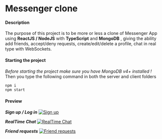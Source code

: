 # Messenger clone

#### Description
The purpose of this project is to be more or less a clone of Messenger App using **ReactJS / NodeJS** with **TypeScript** and **MongoDB** , giving the ability add friends, accept/deny requests, create/edit/delete a profile, chat in real type with WebSockets.

#### Starting the project
*Before starting the project make sure you have MongoDB v4+ installed !*
Then you type the following command in both the server and client folders
```bash
npm i
npm start
```

#### Preview

***Sign up / Log in***
[![Sign up](http://i.imgur.com/1e1K6en.gif "Sign up")](http://i.imgur.com/1e1K6en.gif "Sign up")

***RealTime Chat***
[![RealTime Chat](http://i.imgur.com/BDjvO9w.gif "RealTime Chat")](http://i.imgur.com/BDjvO9w.gif "RealTime Chat")

***Friend requests***
[![Friend requests](http://i.imgur.com/REoZQmv.png "Friend requests")](http://i.imgur.com/REoZQmv.png "Friend requests")